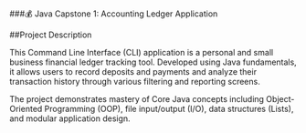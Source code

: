 ###💰 Java Capstone 1: Accounting Ledger Application

##Project Description

This Command Line Interface (CLI) application is a personal and small business financial ledger tracking tool. Developed using Java fundamentals, it allows users to record deposits and payments and analyze their transaction history through various filtering and reporting screens.

The project demonstrates mastery of Core Java concepts including Object-Oriented Programming (OOP), file input/output (I/O), data structures (Lists), and modular application design.

